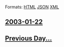 
Formats: [HTML](2003/01/22/index.html)  [JSON](2003/01/22/index.json)  [XML](2003/01/22/index.xml)  

## [2003-01-22](/news/2003/01/22/index.md)

## [Previous Day...](/news/2003/01/21/index.md)

